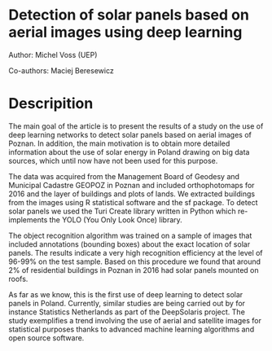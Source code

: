 # Detection of solar panels based on aerial images using deep learning

Author: Michel Voss (UEP)

Co-authors: Maciej Beresewicz

# Descripition

The main goal of the article is to present the results of a study on the use of deep learning networks to detect solar panels based on aerial images of Poznan. In addition, the main motivation is to obtain more detailed information about the use of solar energy in Poland drawing on big data sources, which until now have not been used for this purpose.

The data was acquired from the Management Board of Geodesy and Municipal Cadastre GEOPOZ in Poznan and included orthophotomaps for 2016 and the layer of buildings and plots of lands. We extracted buildings from the images using R statistical software and the sf package. To detect solar panels we used the Turi Create library written in Python which re-implements the YOLO (You Only Look Once) library. 

The object recognition algorithm was trained on a sample of images that included  annotations (bounding boxes) about the exact location of solar panels. The results indicate a very high recognition efficiency at the level of 96-99% on the test sample. Based on this procedure we found that around 2% of residential buildings in Poznan in 2016 had solar panels mounted on roofs. 

As far as we know, this is the first use of deep learning to detect solar panels in Poland. Currently, similar studies are being carried out by for instance Statistics Netherlands as part of the DeepSolaris project. The study exemplifies a trend involving the use of aerial and satellite images for statistical purposes thanks to advanced machine learning algorithms and open source software. 
 

